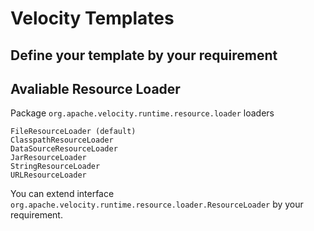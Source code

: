 # Velocity Templates
  
## Define your template by your requirement
  
  
## Avaliable Resource Loader  
  
Package `org.apache.velocity.runtime.resource.loader` loaders  
  

	FileResourceLoader (default)
	ClasspathResourceLoader
	DataSourceResourceLoader
	JarResourceLoader
	StringResourceLoader
	URLResourceLoader
  
You can extend interface `org.apache.velocity.runtime.resource.loader.ResourceLoader` by your requirement.  
